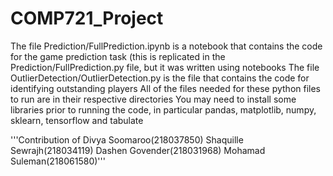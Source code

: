 # COMP721_Project
The file Prediction/FullPrediction.ipynb is a notebook that contains the code for the game prediction task (this is replicated in the Prediction/FullPrediction.py
file, but it was written using notebooks 
The file OutlierDetection/OutlierDetection.py is the file that contains the code for identifying outstanding players
All of the files needed for these python files to run are in their respective directories
You may need to install some libraries prior to running the code, in particular pandas, matplotlib, numpy, sklearn, tensorflow and tabulate

'''Contribution of 
        Divya Soomaroo(218037850)
        Shaquille Sewrajh(218034119)
        Dashen Govender(218031968)
        Mohamad Suleman(218061580)'''
